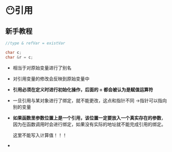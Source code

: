 # :no_mouth:引用

## 新手教程

``` c++
//type & refVar = existVar

char c;
char &r = c;
```

- 相当于对原始变量进行了别名

- 对引用变量的修改会反映到原始变量中

- **引用必须在定义时进行初始化操作，后面的 = 都会被认为是赋值运算符**

- 一旦引用与某对象进行了绑定，就不能更改，这点和指针不同 ->指针可以指向别的变量

- **如果函数里参数位置上是一个引用，该位置一定要放入一个真实存在的参数**，因为在函数调用时会进行绑定，如果没有实际的地址就不能完成引用的绑定。

  这里不能写入计算值！！！

  

- 


